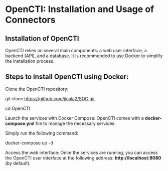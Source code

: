 # OpenCTI: Installation and Usage of Connectors

## Installation of OpenCTI

OpenCTI relies on several main components: a web user interface, a backend (API), and a database. It is recommended to use Docker to simplify the installation process.

## Steps to install OpenCTI using Docker:

Clone the OpenCTI repository:

git clone https://github.com/jkiala2/SOC.git

cd OpenCTI

Launch the services with Docker Compose: OpenCTI comes with a **docker-compose.yml** file to manage the necessary services. 

Simply run the following command:

docker-compose up -d

Access the web interface: Once the services are running, you can access the OpenCTI user interface at the following address: **http://localhost:8080** (by default).


